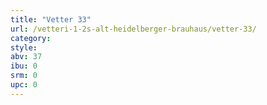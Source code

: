 ```yaml
---
title: "Vetter 33"
url: /vetteri-1-2s-alt-heidelberger-brauhaus/vetter-33/
category: 
style: 
abv: 37
ibu: 0
srm: 0
upc: 0
---
```


